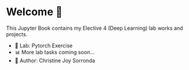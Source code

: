 # Welcome 👋

This Jupyter Book contains my Elective 4 (Deep Learning) lab works and projects.

- 🔬 Lab: Pytorch Exercise
- 📊 More lab tasks coming soon...
- 🌱 Author: Christine Joy Sorronda



